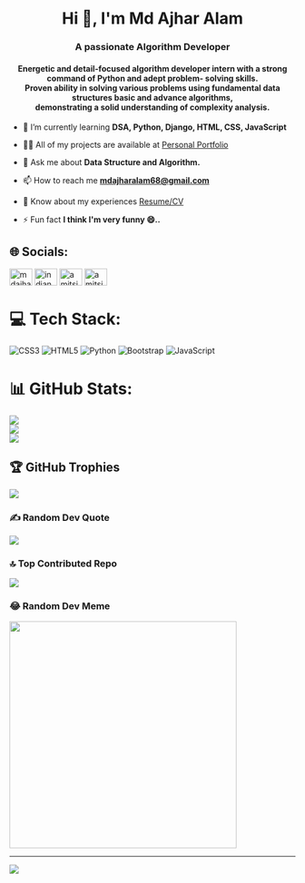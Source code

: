 <h1 align="center">Hi 👋, I'm Md Ajhar Alam</h1>
<h3 align="center">A passionate Algorithm Developer</h3>
<h4 align="center">Energetic and detail-focused algorithm developer intern
with a strong command of Python and adept problem-
solving skills. <br> Proven ability in solving various problems
using fundamental data structures basic and advance
algorithms, <br> demonstrating a solid understanding of
complexity analysis.</h4>


- 🌱 I’m currently learning **DSA, Python, Django, HTML, CSS, JavaScript**

- 👨‍💻 All of my projects are available at <a href="https://amit-singh-coding.github.io/amit-singh-portfolio.github.io/#home">Personal Portfolio</a>

- 💬 Ask me about **Data Structure and Algorithm.**

- 📫 How to reach me **mdajharalam68@gmail.com**

- 📄 Know about my experiences <a href="https://drive.google.com/file/d/1UdRF9yPL3nMDPy2lC3R2SUhIslrwUKVX/view">Resume/CV</a>

- ⚡ Fun fact **I think I'm very funny 😄..**

## 🌐 Socials:
<p align="left">
<a href="https://linkedin.com/in/mdajharalam018" target="blank"><img align="center" src="https://raw.githubusercontent.com/rahuldkjain/github-profile-readme-generator/master/src/images/icons/Social/linked-in-alt.svg" alt="mdajharalam018" height="30" width="40" /></a>
<a href="https://www.youtube.com/@codewithAjhar0251" target="blank"><img align="center" src="https://raw.githubusercontent.com/rahuldkjain/github-profile-readme-generator/master/src/images/icons/Social/youtube.svg" alt="indian research hacker" height="30" width="40" /></a>
<a href="https://www.hackerrank.com/mdajharalam68" target="blank"><img align="center" src="https://raw.githubusercontent.com/rahuldkjain/github-profile-readme-generator/master/src/images/icons/Social/hackerrank.svg" alt="amitsingh75" height="30" width="40" /></a>
<a href="https://www.leetcode.com/mdajharalam786" target="blank"><img align="center" src="https://raw.githubusercontent.com/rahuldkjain/github-profile-readme-generator/master/src/images/icons/Social/leet-code.svg" alt="amitsingh75" height="30" width="40" /></a>
</p>

# 💻 Tech Stack:
![CSS3](https://img.shields.io/badge/css3-%231572B6.svg?style=for-the-badge&logo=css3&logoColor=white) ![HTML5](https://img.shields.io/badge/html5-%23E34F26.svg?style=for-the-badge&logo=html5&logoColor=white) ![Python](https://img.shields.io/badge/python-3670A0?style=for-the-badge&logo=python&logoColor=ffdd54) ![Bootstrap](https://img.shields.io/badge/bootstrap-%238511FA.svg?style=for-the-badge&logo=bootstrap&logoColor=white) ![JavaScript](https://img.shields.io/badge/javascript-%23323330.svg?style=for-the-badge&logo=javascript&logoColor=%23F7DF1E)
# 📊 GitHub Stats:
![](https://github-readme-stats.vercel.app/api?username=MdAjharAlam1&theme=radical&hide_border=true&include_all_commits=true&count_private=true)<br/>
![](https://github-readme-streak-stats.herokuapp.com/?user=MdAjharAlam1&theme=radical&hide_border=true)<br/>
![](https://github-readme-stats.vercel.app/api/top-langs/?username=MdAjharAlam1&theme=radical&hide_border=true&include_all_commits=true&count_private=true&layout=compact)

## 🏆 GitHub Trophies
![](https://github-profile-trophy.vercel.app/?username=MdAjharAlam1&theme=radical&no-frame=false&no-bg=true&margin-w=4)

### ✍️ Random Dev Quote
![](https://quotes-github-readme.vercel.app/api?type=horizontal&theme=radical)

### 🔝 Top Contributed Repo
![](https://github-contributor-stats.vercel.app/api?username=MdAjharAlam1&limit=5&theme=dark&combine_all_yearly_contributions=true)

### 😂 Random Dev Meme
<img src='https://randommeme-five.vercel.app/' style="height: 400px;"/>

---
[![](https://visitcount.itsvg.in/api?id=MdAjharAlam1&icon=0&color=0)](https://visitcount.itsvg.in)

<!-- Proudly created with GPRM ( https://gprm.itsvg.in ) -->
